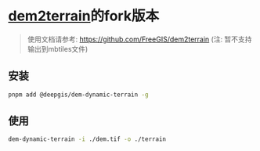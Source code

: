 # [dem2terrain](https://github.com/FreeGIS/dem2terrain)的fork版本

> 使用文档请参考: https://github.com/FreeGIS/dem2terrain (注: 暂不支持输出到mbtiles文件)

## 安装

```bash
pnpm add @deepgis/dem-dynamic-terrain -g
```

## 使用
```bash
dem-dynamic-terrain -i ./dem.tif -o ./terrain
```

